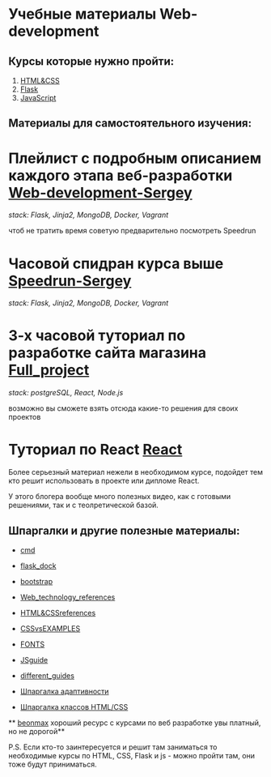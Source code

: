 # Учебные материалы Web-development

## Курсы которые нужно пройти:
1. [HTML&CSS](https://stepik.org/course/38218/promo)
2. [Flask](https://stepik.org/97540)
3. [JavaScript](https://stepik.org/course/2223/promo)

## Материалы для самостоятельного изучения:

# Плейлист с подробным описанием каждого этапа веб-разработки [Web-development-Sergey](https://www.youtube.com/playlist?list=PLvAUW5paNOydAriaCNWjrdEgUeqQQ6DaM)

*stack: Flask, Jinja2, MongoDB, Docker, Vagrant*

чтоб не тратить время советую предварительно посмотреть Speedrun


# Часовой спидран курса выше [Speedrun-Sergey](https://www.youtube.com/playlist?list=PLvAUW5paNOydAriaCNWjrdEgUeqQQ6DaM)

*stack: Flask, Jinja2, MongoDB, Docker, Vagrant*


# 3-х часовой туториал по разработке сайта магазина  [Full_project](https://www.youtube.com/watch?v=H2GCkRF9eko&t=2s)

*stack: postgreSQL, React, Node.js*

возможно вы сможете взять отсюда какие-то решения для своих проектов


# Туториал по React [React](https://www.youtube.com/watch?v=GNrdg3PzpJQ&list=PL6DxKON1uLOFJ5_dDcX7G1osKnsBlCaaT&index=13)

Более серьезный материал нежели в необходимом курсе, подойдет тем кто решит использовать в проекте или дипломе React.

У этого блогера вообще много полезных видео, как с готовыми решениями, так и с теолретической базой.


## Шпаргалки и другие полезные материалы:

- [cmd](https://help.ubuntu.ru/wiki/%D0%BA%D0%BE%D0%BC%D0%B0%D0%BD%D0%B4%D0%BD%D0%B0%D1%8F_%D1%81%D1%82%D1%80%D0%BE%D0%BA%D0%B0#%D0%BA%D0%BE%D0%BC%D0%B0%D0%BD%D0%B4%D1%8B)

- [flask_dock](https://flask.palletsprojects.com/en/3.0.x/)

- [bootstrap](https://getbootstrap.com/docs/4.1/getting-started/introduction/)

- [Web_technology_references](https://developer.mozilla.org/en-US/docs/Web)

- [HTML&CSSreferences](https://webref.ru/css)

- [CSSvsEXAMPLES](https://cssreference.io/)

- [FONTS](https://www.quickandlazy.appspot.com/)

- [JSguide](https://learn.javascript.ru/)

- [different_guides](https://www.schoolsw3.com/index.php)

- [Шпаргалка адаптивности](https://tpverstak.ru/adaptive-cheatsheet/)

- [Шпаргалка классов HTML/CSS](https://tpverstak.ru/common-css-class-names/)


** [beonmax](https://beonmax.com/) хороший ресурс с курсами по веб разработке увы платный, но не дорогой**

P.S. Если кто-то заинтересуется и решит там заниматься то необходимые курсы по HTML, CSS, Flask и js - можно пройти там, они тоже будут приниматься.
